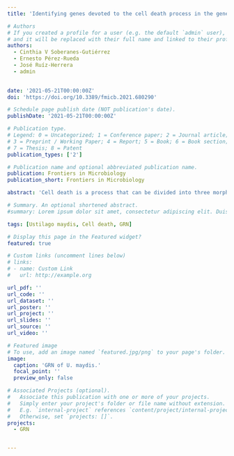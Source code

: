 ```yaml
---
title: 'Identifying genes devoted to the cell death process in the gene regulatory network of Ustilago maydis'

# Authors
# If you created a profile for a user (e.g. the default `admin` user), write the username (folder name) here
# and it will be replaced with their full name and linked to their profile.
authors:
  - Cinthia V Soberanes-Gutiérrez
  - Ernesto Pérez-Rueda
  - José Ruíz-Herrera
  - admin
  

date: '2021-05-21T00:00:00Z'
doi: 'https://doi.org/10.3389/fmicb.2021.680290'

# Schedule page publish date (NOT publication's date).
publishDate: '2021-05-21T00:00:00Z'

# Publication type.
# Legend: 0 = Uncategorized; 1 = Conference paper; 2 = Journal article;
# 3 = Preprint / Working Paper; 4 = Report; 5 = Book; 6 = Book section;
# 7 = Thesis; 8 = Patent
publication_types: ['2']

# Publication name and optional abbreviated publication name.
publication: Frontiers in Microbiology
publication_short: Frontiers in Microbiology

abstract: 'Cell death is a process that can be divided into three morphological patterns: apoptosis, autophagy and necrosis. In fungi, cell death is induced in response to intracellular and extracellular perturbations, such as plant defense molecules, toxins and fungicides, among others. Ustilago maydis is a dimorphic fungus used as a model for pathogenic fungi of animals, including humans, and plants. Here, we reconstructed the transcriptional regulatory network of U. maydis, through homology inferences by using as templates the well-known gene regulatory networks (GRNs) of Saccharomyces cerevisiae, Aspergillus nidulans and Neurospora crassa. Based on this GRN, we identified transcription factors (TFs) as hubs and functional modules and calculated diverse topological metrics. In addition, we analyzed exhaustively the module related to cell death, with 60 TFs and 108 genes, where diverse cell proliferation, mating-type switching and meiosis, among other functions, were identified. To determine the role of some of these genes, we selected a set of 11 genes for expression analysis by qRT-PCR (sin3, rlm1, aif1, tdh3 [isoform A], tdh3 [isoform B], ald4, mca1, nuc1, tor1, ras1, and atg8) whose homologues in other fungi have been described as central in cell death. These genes were identified as downregulated at 72 h, in agreement with the beginning of the cell death process. Our results can serve as the basis for the study of transcriptional regulation, not only of the cell death process but also of all the cellular processes of U. maydis.'

# Summary. An optional shortened abstract.
#summary: Lorem ipsum dolor sit amet, consectetur adipiscing elit. Duis posuere tellus ac convallis placerat. Proin tincidunt magna sed ex sollicitudin condimentum.

tags: [Ustilago maydis, Cell death, GRN]

# Display this page in the Featured widget?
featured: true

# Custom links (uncomment lines below)
# links:
# - name: Custom Link
#   url: http://example.org

url_pdf: ''
url_code: ''
url_dataset: ''
url_poster: ''
url_project: ''
url_slides: ''
url_source: ''
url_video: ''

# Featured image
# To use, add an image named `featured.jpg/png` to your page's folder.
image:
  caption: 'GRN of U. maydis.'
  focal_point: ''
  preview_only: false

# Associated Projects (optional).
#   Associate this publication with one or more of your projects.
#   Simply enter your project's folder or file name without extension.
#   E.g. `internal-project` references `content/project/internal-project/index.md`.
#   Otherwise, set `projects: []`.
projects:
  - GRN


---
```


